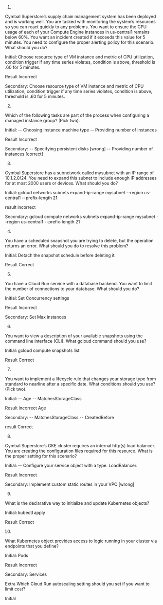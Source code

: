 1.
Cymbal Superstore’s supply chain management system has been deployed and is working well. You are tasked with monitoring the system’s resources so you can react quickly to any problems. You want to ensure the CPU usage of each of your Compute Engine instances in us-central1 remains below 60%. You want an incident created if it exceeds this value for 5 minutes. You need to configure the proper alerting policy for this scenario. What should you do?

Initial:
Choose resource type of VM instance and metric of CPU utilization, condition trigger if any time series violates, condition is above, threshold is .60 for 5 minutes.

Result
Incorrect


Secondary:
Choose resource type of VM instance and metric of CPU utilization, condition trigger if any time series violates, condition is above, threshold is .60 for 5 minutes.


2.
Which of the following tasks are part of the process when configuring a managed instance group? (Pick two).

Initial:
-- Choosing instance machine type
-- Providing number of instances

Result
Incorrect

Secondary:
-- Specifying persistent disks [wrong]
-- Providing number of instances [correct]


3.
Cymbal Superstore has a subnetwork called mysubnet with an IP range of 10.1.2.0/24. You need to expand this subnet to include enough IP addresses for at most 2000 users or devices. What should you do?


Initial:
gcloud networks subnets expand-ip-range mysubnet --region us-central1 --prefix-length 21

result
incorrect

Secondary:
gcloud compute networks subnets expand-ip-range mysubnet --region us-central1 --prefix-length 21


4.
You have a scheduled snapshot you are trying to delete, but the operation returns an error. What should you do to resolve this problem?

Initial:
Detach the snapshot schedule before deleting it.

Result
Correct



5.
You have a Cloud Run service with a database backend. You want to limit the number of connections to your database. What should you do?

Initial:
Set Concurrency settings

Result
Incorrect

Secondary:
Set Max instances




6. 
You want to view a description of your available snapshots using the command line interface (CLI). What gcloud command should you use?

Initial:
gcloud compute snapshots list


Result
Correct



7.
You want to implement a lifecycle rule that changes your storage type from standard to nearline after a specific date. What conditions should you use? (Pick two).


Initial:
-- Age
-- MatchesStorageClass

Result
Incorrect Age

Secondary:
-- MatchesStorageClass
-- CreatedBefore

result
Correct


8.
Cymbal Superstore’s GKE cluster requires an internal http(s) load balancer. You are creating the configuration files required for this resource. What is the proper setting for this scenario?


Initial:
-- Configure your service object with a type: LoadBalancer.


Result
Incorrect

Secondary:
Implement custom static routes in your VPC [wrong]


9.
What is the declarative way to initialize and update Kubernetes objects?

Initial:
kubectl apply

Result
Correct




10.
What Kubernetes object provides access to logic running in your cluster via endpoints that you define?

Initial:
Pods

Result
Incorrect

Secondary:
Services


Extra
Which Cloud Run autoscaling setting should you set if you want to limit cost?

Initial
